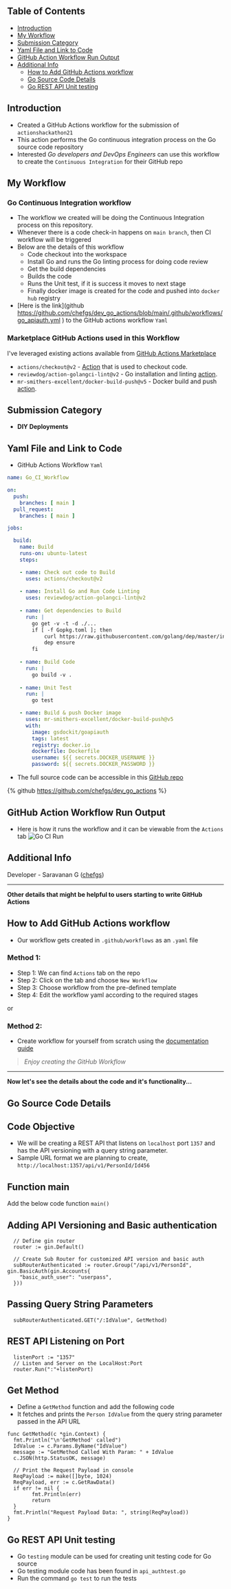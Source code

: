 ## Table of Contents
- [Introduction](#introduction)
- [My Workflow](#my-workflow)
- [Submission Category](#submission-category)
- [Yaml File and Link to Code](#yaml-file-and-link-to-code)
- [GitHub Action Workflow Run Output](#github-action-workflow-run-output)
- [Additional Info](#additional-info)
  - [How to Add GitHub Actions workflow](#how-to-add-github-actions-workflow)
  - [Go Source Code Details](#go-source-code-details)
  - [Go REST API Unit testing](#go-rest-api-unit-testing)

## Introduction
- Created a GitHub Actions workflow for the submission of `actionshackathon21` 
- This action performs the Go continuous integration process on the Go source code repository
- Interested *Go developers and DevOps Engineers* can use this workflow to create the `Continuous Integration` for their GitHub repo

## My Workflow
### Go Continuous Integration workflow
- The workflow we created will be doing the Continuous Integration process on this repository.
- Whenever there is a code check-in happens on `main branch`, then CI workflow will be triggered
- Below are the details of this workflow
  - Code checkout into the workspace
  - Install Go and runs the Go linting process for doing code review
  - Get the build dependencies
  - Builds the code
  - Runs the Unit test, if it is success it moves to next stage
  - Finally docker image is created for the code and pushed into `docker hub` registry 
- [Here is the link](github https://github.com/chefgs/dev_go_actions/blob/main/.github/workflows/go_apiauth.yml ) to the GitHub actions workflow `Yaml`

### Marketplace GitHub Actions used in this Workflow 
I've leveraged existing actions available from [GitHub Actions Marketplace](https://github.com/marketplace?type=actions)
- `actions/checkout@v2` - [Action](https://github.com/marketplace/actions/checkout) that is used to checkout code. 
- `reviewdog/action-golangci-lint@v2` - Go installation and linting [action](https://github.com/marketplace/actions/run-golangci-lint-with-reviewdog).
- `mr-smithers-excellent/docker-build-push@v5` - Docker build and push [action](https://github.com/marketplace/actions/docker-build-push-action).

## Submission Category 
- **DIY Deployments** 

## Yaml File and Link to Code
- GitHub Actions Workflow `Yaml`
```yaml
name: Go_CI_Workflow

on:
  push:
    branches: [ main ]
  pull_request:
    branches: [ main ]

jobs:

  build:
    name: Build
    runs-on: ubuntu-latest
    steps:

    - name: Check out code to Build
      uses: actions/checkout@v2
      
    - name: Install Go and Run Code Linting
      uses: reviewdog/action-golangci-lint@v2
      
    - name: Get dependencies to Build
      run: |
        go get -v -t -d ./...
        if [ -f Gopkg.toml ]; then
            curl https://raw.githubusercontent.com/golang/dep/master/install.sh | sh
            dep ensure
        fi
      
    - name: Build Code
      run: |
        go build -v .
        
    - name: Unit Test
      run: |
        go test

    - name: Build & push Docker image
      uses: mr-smithers-excellent/docker-build-push@v5
      with:
        image: gsdockit/goapiauth
        tags: latest
        registry: docker.io
        dockerfile: Dockerfile
        username: ${{ secrets.DOCKER_USERNAME }}
        password: ${{ secrets.DOCKER_PASSWORD }}

```

- The full source code can be accessible in this [GitHub repo](https://github.com/chefgs/dev_go_actions)

{% github https://github.com/chefgs/dev_go_actions %}

## GitHub Action Workflow Run Output
- Here is how it runs the workflow and it can be viewable from the `Actions` tab
![Go CI Run](https://github.com/chefgs/repo_images/blob/master/GO_CI_workflowRun.png?raw=true)

## Additional Info
Developer - Saravanan G ([chefgs](https://github.com/chefgs))
___
**Other details that might be helpful to users starting to write GitHub Actions**

## How to Add GitHub Actions workflow
- Our workflow gets created in `.github/workflows` as an `.yaml` file

### Method 1:
- Step 1: We can find `Actions` tab on the repo
- Step 2: Click on the tab and choose `New Workflow`
- Step 3: Choose workflow from the pre-defined template
- Step 4: Edit the workflow yaml according to the required stages 

or 

### Method 2:
- Create workflow for yourself from scratch using the [documentation guide](https://docs.github.com/en/actions/quickstart#introduction)

> *Enjoy creating the GitHub Workflow*  

---

**Now let's see the details about the code and it's functionality...**
## Go Source Code Details

## Code Objective
- We will be creating a REST API that listens on `localhost` port `1357` and has the API versioning with a query string parameter.
- Sample URL format we are planning to create, `http://localhost:1357/api/v1/PersonId/Id456`

## Function main
Add the below code function `main()`

## Adding API Versioning and Basic authentication
```
  // Define gin router
  router := gin.Default()

  // Create Sub Router for customized API version and basic auth
  subRouterAuthenticated := router.Group("/api/v1/PersonId", gin.BasicAuth(gin.Accounts{
    "basic_auth_user": "userpass",
  }))
```

## Passing Query String Parameters
```
  subRouterAuthenticated.GET("/:IdValue", GetMethod)
```
## REST API Listening on Port
```
  listenPort := "1357"
  // Listen and Server on the LocalHost:Port
  router.Run(":"+listenPort)
```

## Get Method
- Define a `GetMethod` function and add the following code 
- It fetches and prints the `Person IdValue` from the query string parameter passed in the API URL
```
func GetMethod(c *gin.Context) {
  fmt.Println("\n'GetMethod' called")
  IdValue := c.Params.ByName("IdValue")
  message := "GetMethod Called With Param: " + IdValue
  c.JSON(http.StatusOK, message)

  // Print the Request Payload in console
  ReqPayload := make([]byte, 1024)
  ReqPayload, err := c.GetRawData()
  if err != nil {
        fmt.Println(err)
        return
  }
  fmt.Println("Request Payload Data: ", string(ReqPayload))
}
```

## Go REST API Unit testing
- Go `testing` module can be used for creating unit testing code for Go source
- Go testing module code has been found in `api_authtest.go`
- Run the command `go test` to run the tests

